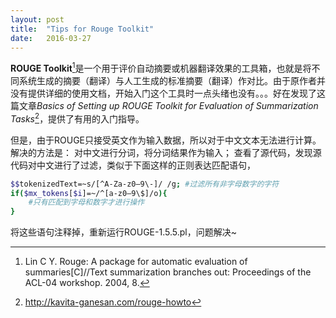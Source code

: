 ```yaml
---
layout: post
title:  "Tips for Rouge Toolkit"
date:   2016-03-27
---
```


**ROUGE Toolkit**[^1]是一个用于评价自动摘要或机器翻译效果的工具箱，也就是将不同系统生成的摘要（翻译）与人工生成的标准摘要（翻译）作对比。由于原作者并没有提供详细的使用文档，开始入门这个工具时一点头绪也没有。。。好在发现了这篇文章*Basics of Setting up ROUGE Toolkit for Evaluation of Summarization Tasks*[^2]，提供了有用的入门指导。

但是，由于ROUGE只接受英文作为输入数据，所以对于中文文本无法进行计算。解决的方法是：
对中文进行分词，将分词结果作为输入；
查看了源代码，发现源代码对中文进行了过滤，类似于下面这样的正则表达匹配语句，

```sh
$$tokenizedText=~s/[^A-Za-z0–9\-]/ /g; #过滤所有非字母数字的字符
if($mx_tokens[$i]=~/^[a-z0–9\$]/o){
    #只有匹配到字母和数字才进行操作
}
```

将这些语句注释掉，重新运行ROUGE-1.5.5.pl，问题解决~

[^1]: Lin C Y. Rouge: A package for automatic evaluation of summaries[C]//Text summarization branches out: Proceedings of the ACL-04 workshop. 2004, 8.
[^2]: http://kavita-ganesan.com/rouge-howto
